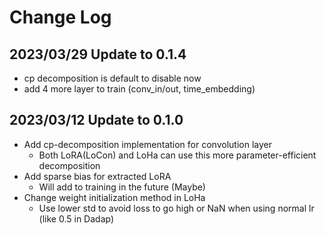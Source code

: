 # Change Log

## 2023/03/29 Update to 0.1.4
* cp decomposition is default to disable now
* add 4 more layer to train (conv_in/out, time_embedding)

## 2023/03/12 Update to 0.1.0
* Add cp-decomposition implementation for convolution layer
  * Both LoRA(LoCon) and LoHa can use this more parameter-efficient decomposition
* Add sparse bias for extracted LoRA
  * Will add to training in the future (Maybe)
* Change weight initialization method in LoHa
  * Use lower std to avoid loss to go high or NaN when using normal lr (like 0.5 in Dadap)
